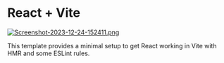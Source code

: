 # React + Vite


[![Screenshot-2023-12-24-152411.png](https://i.postimg.cc/hPCfNCbr/Screenshot-2023-12-24-152411.png)](https://postimg.cc/svhjh4LQ)


This template provides a minimal setup to get React working in Vite with HMR and some ESLint rules.


 
 
